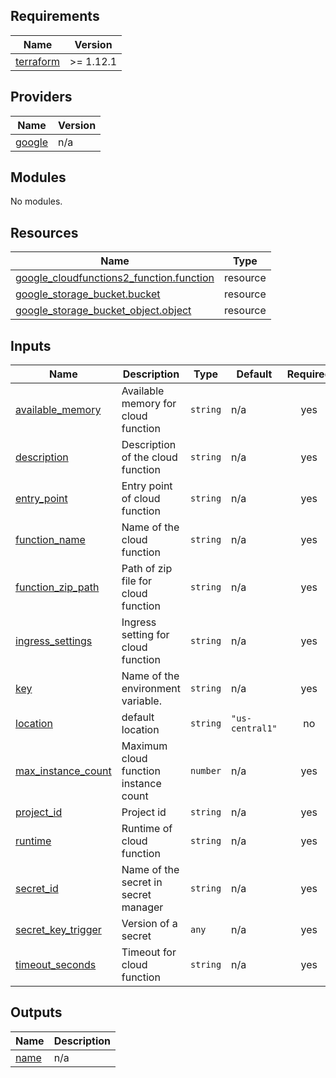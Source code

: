 <!-- BEGIN_TF_DOCS -->
## Requirements

| Name | Version |
|------|---------|
| <a name="requirement_terraform"></a> [terraform](#requirement\_terraform) | >= 1.12.1 |

## Providers

| Name | Version |
|------|---------|
| <a name="provider_google"></a> [google](#provider\_google) | n/a |

## Modules

No modules.

## Resources

| Name | Type |
|------|------|
| [google_cloudfunctions2_function.function](https://registry.terraform.io/providers/hashicorp/google/latest/docs/resources/cloudfunctions2_function) | resource |
| [google_storage_bucket.bucket](https://registry.terraform.io/providers/hashicorp/google/latest/docs/resources/storage_bucket) | resource |
| [google_storage_bucket_object.object](https://registry.terraform.io/providers/hashicorp/google/latest/docs/resources/storage_bucket_object) | resource |

## Inputs

| Name | Description | Type | Default | Required |
|------|-------------|------|---------|:--------:|
| <a name="input_available_memory"></a> [available\_memory](#input\_available\_memory) | Available memory for cloud function | `string` | n/a | yes |
| <a name="input_description"></a> [description](#input\_description) | Description of the cloud function | `string` | n/a | yes |
| <a name="input_entry_point"></a> [entry\_point](#input\_entry\_point) | Entry point of cloud function | `string` | n/a | yes |
| <a name="input_function_name"></a> [function\_name](#input\_function\_name) | Name of the cloud function | `string` | n/a | yes |
| <a name="input_function_zip_path"></a> [function\_zip\_path](#input\_function\_zip\_path) | Path of zip file for cloud function | `string` | n/a | yes |
| <a name="input_ingress_settings"></a> [ingress\_settings](#input\_ingress\_settings) | Ingress setting for cloud function | `string` | n/a | yes |
| <a name="input_key"></a> [key](#input\_key) | Name of the environment variable. | `string` | n/a | yes |
| <a name="input_location"></a> [location](#input\_location) | default location | `string` | `"us-central1"` | no |
| <a name="input_max_instance_count"></a> [max\_instance\_count](#input\_max\_instance\_count) | Maximum cloud function instance count | `number` | n/a | yes |
| <a name="input_project_id"></a> [project\_id](#input\_project\_id) | Project id | `string` | n/a | yes |
| <a name="input_runtime"></a> [runtime](#input\_runtime) | Runtime of cloud function | `string` | n/a | yes |
| <a name="input_secret_id"></a> [secret\_id](#input\_secret\_id) | Name of the secret in secret manager | `string` | n/a | yes |
| <a name="input_secret_key_trigger"></a> [secret\_key\_trigger](#input\_secret\_key\_trigger) | Version of a secret | `any` | n/a | yes |
| <a name="input_timeout_seconds"></a> [timeout\_seconds](#input\_timeout\_seconds) | Timeout for cloud function | `string` | n/a | yes |

## Outputs

| Name | Description |
|------|-------------|
| <a name="output_name"></a> [name](#output\_name) | n/a |
<!-- END_TF_DOCS -->